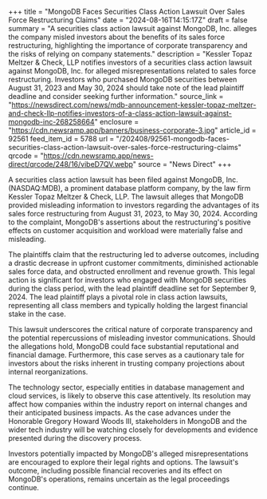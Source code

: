+++
title = "MongoDB Faces Securities Class Action Lawsuit Over Sales Force Restructuring Claims"
date = "2024-08-16T14:15:17Z"
draft = false
summary = "A securities class action lawsuit against MongoDB, Inc. alleges the company misled investors about the benefits of its sales force restructuring, highlighting the importance of corporate transparency and the risks of relying on company statements."
description = "Kessler Topaz Meltzer & Check, LLP notifies investors of a securities class action lawsuit against MongoDB, Inc. for alleged misrepresentations related to sales force restructuring. Investors who purchased MongoDB securities between August 31, 2023 and May 30, 2024 should take note of the lead plaintiff deadline and consider seeking further information."
source_link = "https://newsdirect.com/news/mdb-announcement-kessler-topaz-meltzer-and-check-llp-notifies-investors-of-a-class-action-lawsuit-against-mongodb-inc-268258664"
enclosure = "https://cdn.newsramp.app/banners/business-corporate-3.jpg"
article_id = 92561
feed_item_id = 5788
url = "/202408/92561-mongodb-faces-securities-class-action-lawsuit-over-sales-force-restructuring-claims"
qrcode = "https://cdn.newsramp.app/news-direct/qrcode/248/16/vibeD7QV.webp"
source = "News Direct"
+++

<p>A securities class action lawsuit has been filed against MongoDB, Inc. (NASDAQ:MDB), a prominent database platform company, by the law firm Kessler Topaz Meltzer & Check, LLP. The lawsuit alleges that MongoDB provided misleading information to investors regarding the advantages of its sales force restructuring from August 31, 2023, to May 30, 2024. According to the complaint, MongoDB's assertions about the restructuring's positive effects on customer acquisition and workload were materially false and misleading.</p><p>The plaintiffs claim that the restructuring led to adverse outcomes, including a drastic decrease in upfront customer commitments, diminished actionable sales force data, and obstructed enrollment and revenue growth. This legal action is significant for investors who engaged with MongoDB securities during the class period, with the lead plaintiff deadline set for September 9, 2024. The lead plaintiff plays a pivotal role in class action lawsuits, representing all class members and typically holding the largest financial stake in the case.</p><p>This lawsuit underscores the critical nature of corporate transparency and the potential repercussions of misleading investor communications. Should the allegations hold, MongoDB could face substantial reputational and financial damage. Furthermore, this case serves as a cautionary tale for investors about the risks inherent in trusting company projections about internal reorganizations.</p><p>The technology sector, especially entities in database management and cloud services, is likely to observe this case attentively. Its resolution may affect how companies within the industry report on internal changes and their anticipated business impacts. As the case advances under the Honorable Gregory Howard Woods III, stakeholders in MongoDB and the wider tech industry will be watching closely for developments and evidence presented during the discovery process.</p><p>Investors potentially impacted by MongoDB's alleged misrepresentations are encouraged to explore their legal rights and options. The lawsuit's outcome, including possible financial recoveries and its effect on MongoDB's operations, remains uncertain as the legal proceedings continue.</p>